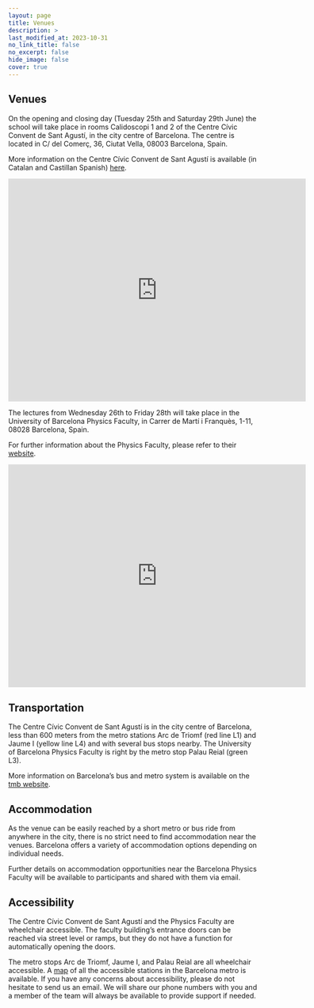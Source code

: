 ```yaml
---
layout: page
title: Venues
description: >
last_modified_at: 2023-10-31
no_link_title: false 
no_excerpt: false 
hide_image: false
cover: true
---
```


## Venues
On the opening and closing day (Tuesday 25th and Saturday 29th June) the school will take place in rooms Calidoscopi 1 and 2 of the Centre Cívic Convent de Sant Agustí, in the city centre of Barcelona. 
The centre is located in C/ del Comerç, 36, Ciutat Vella, 08003 Barcelona, Spain. 

More information on the Centre Cívic Convent de Sant Agustí is available (in Catalan and Castillan Spanish) [here](https://ajuntament.barcelona.cat/centrescivics/ca/centre-civic/centre-civic-convent-de-sant-agusti).
<div class="google-map">
    <iframe src="https://www.google.com/maps/embed?pb=!1m18!1m12!1m3!1d2993.3707234700228!2d2.17970825470104!3d41.387754731521845!2m3!1f0!2f0!3f0!3m2!1i1024!2i768!4f13.1!3m3!1m2!1s0x12a4a2fdb3315f35%3A0x70fcd6195aabf3f!2sCentre%20C%C3%ADvic%20Convent%20de%20Sant%20Agust%C3%AD!5e0!3m2!1sen!2suk!4v1711034064237!5m2!1sen!2suk" width="600" height="450" style="border:0;" allowfullscreen="" loading="lazy" referrerpolicy="no-referrer-when-downgrade"></iframe>
</div>

The lectures from Wednesday 26th to Friday 28th will take place in the University of Barcelona Physics Faculty, in Carrer de Martí i Franquès, 1-11, 08028 Barcelona, Spain.

For further information about the Physics Faculty, please refer to their [website](https://www.ub.edu/portal/web/physics).
<div class="google-map">
    <iframe src="https://www.google.com/maps/embed?pb=!1m18!1m12!1m3!1d2116.712571243211!2d2.1144459747451583!3d41.38530238222389!2m3!1f0!2f0!3f0!3m2!1i1024!2i768!4f13.1!3m3!1m2!1s0x12a4985939f1ab75%3A0x51254092607919e3!2sFacultat%20de%20F%C3%ADsica%20-%20Universitat%20de%20Barcelona!5e0!3m2!1sen!2suk!4v1711034144196!5m2!1sen!2suk" width="600" height="450" style="border:0;" allowfullscreen="" loading="lazy" referrerpolicy="no-referrer-when-downgrade"></iframe>
</div>

## Transportation
The Centre Cívic Convent de Sant Agustí is in the city centre of Barcelona, less than 600 meters from the metro stations Arc de Triomf (red line L1) and Jaume I (yellow line L4) and with several bus stops nearby.
The University of Barcelona Physics Faculty is right by the metro stop Palau Reial (green L3). 

More information on Barcelona’s bus and metro system is available on the [tmb website](https://www.tmb.cat/en/home).  

## Accommodation
As the venue can be easily reached by a short metro or bus ride from anywhere in the city, there is no strict need to find accommodation near the venues. 
Barcelona offers a variety of accommodation options depending on individual needs.

Further details on accommodation opportunities near the Barcelona Physics Faculty will be available to participants and shared with them via email. 

## Accessibility
The Centre Cívic Convent de Sant Agustí and the Physics Faculty are wheelchair accessible. 
The faculty building’s entrance doors can be reached via street level or ramps, but they do not have a function for automatically opening the doors. 

The metro stops Arc de Triomf, Jaume I, and Palau Reial are all wheelchair accessible. A [map](https://disabledaccessibletravel.com/how_to_metro_in_barcelona/) of all the accessible stations in the Barcelona metro is available.
If you have any concerns about accessibility, please do not hesitate to send us an email. 
We will share our phone numbers with you and a member of the team will always be available to provide support if needed.
